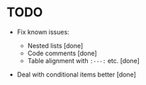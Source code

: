 # TODO

* Fix known issues:
  - Nested lists [done]
  - Code comments [done]
  - Table alignment with `:---:` etc. [done]

* Deal with conditional items better [done]
